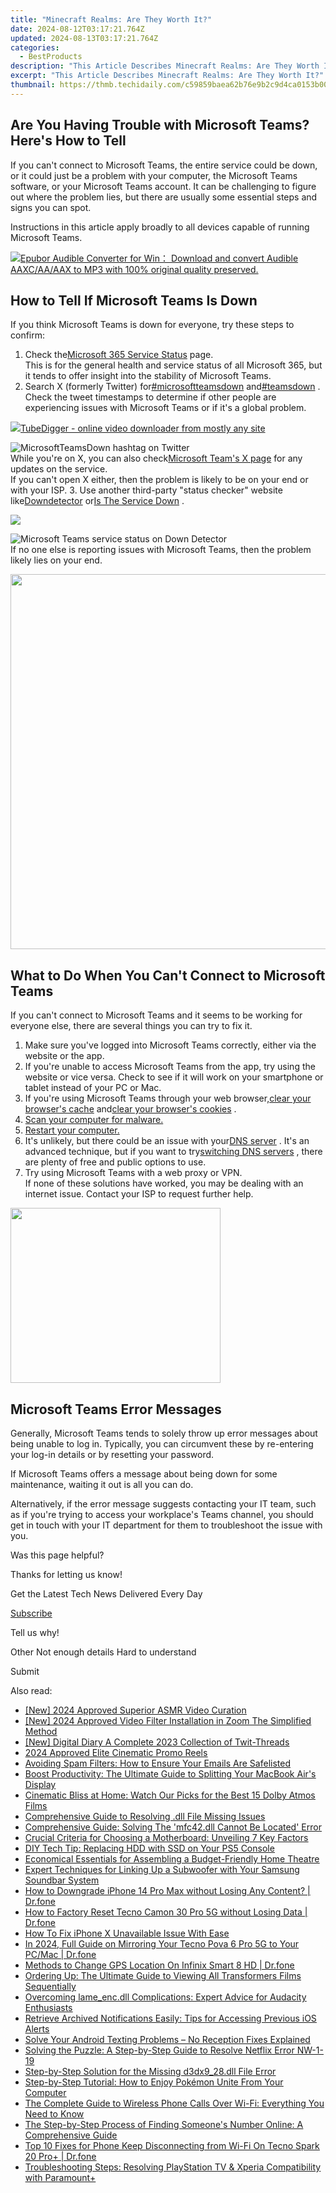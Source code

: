 ```yaml
---
title: "Minecraft Realms: Are They Worth It?"
date: 2024-08-12T03:17:21.764Z
updated: 2024-08-13T03:17:21.764Z
categories:
  - BestProducts
description: "This Article Describes Minecraft Realms: Are They Worth It?"
excerpt: "This Article Describes Minecraft Realms: Are They Worth It?"
thumbnail: https://thmb.techidaily.com/c59859baea62b76e9b2c9d4ca0153b00cb09d30878de29f39ee73ceaf892e01a.jpg
---
```


## Are You Having Trouble with Microsoft Teams? Here's How to Tell
 If you can't connect to Microsoft Teams, the entire service could be down, or it could just be a problem with your computer, the Microsoft Teams software, or your Microsoft Teams account. It can be challenging to figure out where the problem lies, but there are usually some essential steps and signs you can spot.

 Instructions in this article apply broadly to all devices capable of running Microsoft Teams.

<!-- affiliate ads begin -->
<a href="https://secure.2checkout.com/order/checkout.php?PRODS=4708689&QTY=1&AFFILIATE=108875&CART=1"><img src="https://www.epubor.com/images/uppic/audible-converter-interface.png" border="0">Epubor Audible Converter for Win： Download and convert Audible AAXC/AA/AAX to MP3 with 100% original quality preserved.</a>
<!-- affiliate ads end -->
## How to Tell If Microsoft Teams Is Down

 If you think Microsoft Teams is down for everyone, try these steps to confirm:

1. Check the[Microsoft 365 Service Status](https://twitter.com/MSFT365Status) page.  
 This is for the general health and service status of all Microsoft 365, but it tends to offer insight into the stability of Microsoft Teams.
2. Search X (formerly Twitter) for[#microsoftteamsdown](https://twitter.com/hashtag/microsoftteamsdown) and[#teamsdown](https://twitter.com/hashtag/TeamsDown) . Check the tweet timestamps to determine if other people are experiencing issues with Microsoft Teams or if it's a global problem.  
<!-- affiliate ads begin -->
<a href="https://secure.2checkout.com/order/checkout.php?PRODS=4572700&QTY=1&AFFILIATE=108875&CART=1"><img src="	https://www.tubedigger.com/wp-content/uploads/2020/08/tubedigger-software-new.png" border="0">TubeDigger - online video downloader from mostly any site</a>
<!-- affiliate ads end -->
![MicrosoftTeamsDown hashtag on Twitter](https://www.lifewire.com/thmb/_UxDi-CGP-cUbmhFgoAP4AgFGe4=/1500x0/filters:no_upscale():max_bytes(150000):strip_icc():format(webp)/is-microsoft-teams-down-or-is-it-you-51050511-505bb881bf924c189064924855fbb7c8.jpg)  
 While you're on X, you can also check[Microsoft Team's X page](https://twitter.com/MicrosoftTeams) for any updates on the service.  
 If you can't open X either, then the problem is likely to be on your end or with your ISP.
3. Use another third-party "status checker" website like[Downdetector](https://downdetector.com/status/teams/) or[Is The Service Down](https://istheservicedown.com/problems/microsoft-teams) .  
<!-- affiliate ads begin -->
<a href="https://store.nero.com/order/checkout.php?PRODS=42570605&QTY=1&AFFILIATE=108875&CART=1"><img src="http://cdnwww.nero.com/nero-com-wAssets/img/banners/2023/usbXcopy/Nero_USB_x_copy_Screen_2.png" border="0"></a>
<!-- affiliate ads end -->
![Microsoft Teams service status on Down Detector](https://www.lifewire.com/thmb/8PpnwSJBHgwKPGng__hrZM0m4jE=/1500x0/filters:no_upscale():max_bytes(150000):strip_icc():format(webp)/is-microsoft-teams-down-or-is-it-you-51050512-ee25bd1e25bc4991b9aef28aca7a0ff8.jpg)  
 If no one else is reporting issues with Microsoft Teams, then the problem likely lies on your end.

<!-- affiliate ads begin -->
<a href="https://turtlebeachus.sjv.io/c/5597632/1988416/23719" target="_top" id="1988416"><img src="//a.impactradius-go.com/display-ad/23719-1988416" border="0" alt="" width="600" height="600"/></a><img height="0" width="0" src="https://imp.pxf.io/i/5597632/1988416/23719" style="position:absolute;visibility:hidden;" border="0" />
<!-- affiliate ads end -->
## What to Do When You Can't Connect to Microsoft Teams

 If you can't connect to Microsoft Teams and it seems to be working for everyone else, there are several things you can try to fix it.

1. Make sure you've logged into Microsoft Teams correctly, either via the website or the app.
2. If you're unable to access Microsoft Teams from the app, try using the website or vice versa. Check to see if it will work on your smartphone or tablet instead of your PC or Mac.
3. If you're using Microsoft Teams through your web browser,[clear your browser's cache](https://www.lifewire.com/how-to-clear-cache-2617980) and[clear your browser's cookies](https://www.lifewire.com/how-to-delete-cookies-2617981) .
4. [Scan your computer for malware.](https://www.lifewire.com/properly-scan-your-computer-for-viruses-and-other-malware-2624526)
5. [Restart your computer.](https://www.lifewire.com/how-to-reboot-a-computer-2624568)
6. It's unlikely, but there could be an issue with your[DNS server](https://www.lifewire.com/what-is-a-dns-server-2625854) . It's an advanced technique, but if you want to try[switching DNS servers](https://www.lifewire.com/how-to-change-dns-server-settings-2617979) , there are plenty of free and public options to use.
7. Try using Microsoft Teams with a web proxy or VPN.  
 If none of these solutions have worked, you may be dealing with an internet issue. Contact your ISP to request further help.

<!-- affiliate ads begin -->
<a href="https://laganoo.pxf.io/c/5597632/1657397/16446" target="_top" id="1657397"><img src="//a.impactradius-go.com/display-ad/16446-1657397" border="0" alt="" width="336" height="280"/></a><img height="0" width="0" src="https://imp.pxf.io/i/5597632/1657397/16446" style="position:absolute;visibility:hidden;" border="0" />
<!-- affiliate ads end -->
## Microsoft Teams Error Messages

 Generally, Microsoft Teams tends to solely throw up error messages about being unable to log in. Typically, you can circumvent these by re-entering your log-in details or by resetting your password.

 If Microsoft Teams offers a message about being down for some maintenance, waiting it out is all you can do.

 Alternatively, if the error message suggests contacting your IT team, such as if you're trying to access your workplace's Teams channel, you should get in touch with your IT department for them to troubleshoot the issue with you.

Was this page helpful?

Thanks for letting us know!

 Get the Latest Tech News Delivered Every Day

[Subscribe](https://www.lifewire.com/#)

Tell us why!

 Other  Not enough details  Hard to understand

 Submit

<ins class="adsbygoogle"
     style="display:block"
     data-ad-format="autorelaxed"
     data-ad-client="ca-pub-7571918770474297"
     data-ad-slot="1223367746"></ins>



<ins class="adsbygoogle"
     style="display:block"
     data-ad-client="ca-pub-7571918770474297"
     data-ad-slot="8358498916"
     data-ad-format="auto"
     data-full-width-responsive="true"></ins>

<span class="atpl-alsoreadstyle">Also read:</span>
<div><ul>
<li><a href="https://youtube-docs.techidaily.com/024-approved-superior-asmr-video-curation/"><u>[New] 2024 Approved  Superior ASMR Video Curation</u></a></li>
<li><a href="https://fox-cloud.techidaily.com/new-2024-approved-video-filter-installation-in-zoom-the-simplified-method/"><u>[New] 2024 Approved  Video Filter Installation in Zoom  The Simplified Method</u></a></li>
<li><a href="https://twitter-videos.techidaily.com/new-digital-diary-a-complete-2023-collection-of-twit-threads/"><u>[New] Digital Diary  A Complete 2023 Collection of Twit-Threads</u></a></li>
<li><a href="https://fox-hovers.techidaily.com/2024-approved-elite-cinematic-promo-reels/"><u>2024 Approved  Elite Cinematic Promo Reels</u></a></li>
<li><a href="https://techtrends.techidaily.com/avoiding-spam-filters-how-to-ensure-your-emails-are-safelisted/"><u>Avoiding Spam Filters: How to Ensure Your Emails Are Safelisted</u></a></li>
<li><a href="https://techtrends.techidaily.com/boost-productivity-the-ultimate-guide-to-splitting-your-macbook-airs-display/"><u>Boost Productivity: The Ultimate Guide to Splitting Your MacBook Air's Display</u></a></li>
<li><a href="https://techtrends.techidaily.com/cinematic-bliss-at-home-watch-our-picks-for-the-best-15-dolby-atmos-films/"><u>Cinematic Bliss at Home: Watch Our Picks for the Best 15 Dolby Atmos Films</u></a></li>
<li><a href="https://techtrends.techidaily.com/comprehensive-guide-to-resolving-dll-file-missing-issues/"><u>Comprehensive Guide to Resolving .dll File Missing Issues</u></a></li>
<li><a href="https://techtrends.techidaily.com/comprehensive-guide-solving-the-mfc42dll-cannot-be-located-error/"><u>Comprehensive Guide: Solving The 'mfc42.dll Cannot Be Located' Error</u></a></li>
<li><a href="https://techtrends.techidaily.com/crucial-criteria-for-choosing-a-motherboard-unveiling-7-key-factors/"><u>Crucial Criteria for Choosing a Motherboard: Unveiling 7 Key Factors</u></a></li>
<li><a href="https://techtrends.techidaily.com/diy-tech-tip-replacing-hdd-with-ssd-on-your-ps5-console/"><u>DIY Tech Tip: Replacing HDD with SSD on Your PS5 Console</u></a></li>
<li><a href="https://techtrends.techidaily.com/economical-essentials-for-assembling-a-budget-friendly-home-theatre/"><u>Economical Essentials for Assembling a Budget-Friendly Home Theatre</u></a></li>
<li><a href="https://techtrends.techidaily.com/expert-techniques-for-linking-up-a-subwoofer-with-your-samsung-soundbar-system/"><u>Expert Techniques for Linking Up a Subwoofer with Your Samsung Soundbar System</u></a></li>
<li><a href="https://blog-min.techidaily.com/how-to-downgrade-iphone-14-pro-max-without-losing-any-content-drfone-by-drfone-ios-system-repair-ios-system-repair/"><u>How to Downgrade iPhone 14 Pro Max without Losing Any Content? | Dr.fone</u></a></li>
<li><a href="https://techidaily.com/how-to-factory-reset-tecno-camon-30-pro-5g-without-losing-data-drfone-by-drfone-reset-android-reset-android/"><u>How to Factory Reset Tecno Camon 30 Pro 5G without Losing Data | Dr.fone</u></a></li>
<li><a href="https://ios-unlock.techidaily.com/how-to-fix-iphone-x-unavailable-issue-with-ease-by-drfone-ios/"><u>How To Fix iPhone X Unavailable Issue With Ease</u></a></li>
<li><a href="https://screen-mirror.techidaily.com/in-2024-full-guide-on-mirroring-your-tecno-pova-6-pro-5g-to-your-pcmac-drfone-by-drfone-android/"><u>In 2024, Full Guide on Mirroring Your Tecno Pova 6 Pro 5G to Your PC/Mac | Dr.fone</u></a></li>
<li><a href="https://fake-location.techidaily.com/methods-to-change-gps-location-on-infinix-smart-8-hd-drfone-by-drfone-virtual-android/"><u>Methods to Change GPS Location On Infinix Smart 8 HD | Dr.fone</u></a></li>
<li><a href="https://techtrends.techidaily.com/ordering-up-the-ultimate-guide-to-viewing-all-transformers-films-sequentially/"><u>Ordering Up: The Ultimate Guide to Viewing All Transformers Films Sequentially</u></a></li>
<li><a href="https://techtrends.techidaily.com/overcoming-lameencdll-complications-expert-advice-for-audacity-enthusiasts/"><u>Overcoming lame_enc.dll Complications: Expert Advice for Audacity Enthusiasts</u></a></li>
<li><a href="https://techtrends.techidaily.com/retrieve-archived-notifications-easily-tips-for-accessing-previous-ios-alerts/"><u>Retrieve Archived Notifications Easily: Tips for Accessing Previous iOS Alerts</u></a></li>
<li><a href="https://techtrends.techidaily.com/solve-your-android-texting-problems-no-reception-fixes-explained/"><u>Solve Your Android Texting Problems – No Reception Fixes Explained</u></a></li>
<li><a href="https://techtrends.techidaily.com/solving-the-puzzle-a-step-by-step-guide-to-resolve-netflix-error-nw-1-19/"><u>Solving the Puzzle: A Step-by-Step Guide to Resolve Netflix Error NW-1-19</u></a></li>
<li><a href="https://techtrends.techidaily.com/step-by-step-solution-for-the-missing-d3dx928dll-file-error/"><u>Step-by-Step Solution for the Missing d3dx9_28.dll File Error</u></a></li>
<li><a href="https://techtrends.techidaily.com/step-by-step-tutorial-how-to-enjoy-pokemon-unite-from-your-computer/"><u>Step-by-Step Tutorial: How to Enjoy Pokémon Unite From Your Computer</u></a></li>
<li><a href="https://techtrends.techidaily.com/the-complete-guide-to-wireless-phone-calls-over-wi-fi-everything-you-need-to-know/"><u>The Complete Guide to Wireless Phone Calls Over Wi-Fi: Everything You Need to Know</u></a></li>
<li><a href="https://techtrends.techidaily.com/the-step-by-step-process-of-finding-someones-number-online-a-comprehensive-guide/"><u>The Step-by-Step Process of Finding Someone's Number Online: A Comprehensive Guide</u></a></li>
<li><a href="https://howto.techidaily.com/top-10-fixes-for-phone-keep-disconnecting-from-wi-fi-on-tecno-spark-20-proplus-drfone-by-drfone-fix-android-problems-fix-android-problems/"><u>Top 10 Fixes for Phone Keep Disconnecting from Wi-Fi On Tecno Spark 20 Pro+ | Dr.fone</u></a></li>
<li><a href="https://techtrends.techidaily.com/troubleshooting-steps-resolving-playstation-tv-and-xperia-compatibility-with-paramountplus/"><u>Troubleshooting Steps: Resolving PlayStation TV & Xperia Compatibility with Paramount+</u></a></li>
</ul></div>
